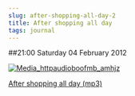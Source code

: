 ```yaml
---
slug: after-shopping-all-day-2
title: After shopping all day
tags: journal
---
```


##21:00 Saturday 04 February 2012

[![Media_httpaudioboofmb_amhjz](http://getfile3.posterous.com/getfile/files.posterous.com/thunderrabbit/GymikmDngscJgdGdDwxodbcxtlhEftlAmrIkgEcCkdhsigBEFAAvvmesIpiA/media_httpaudioboofmb_AmHJz.jpg.scaled500.jpg)](http://getfile3.posterous.com/getfile/files.posterous.com/thunderrabbit/GymikmDngscJgdGdDwxodbcxtlhEftlAmrIkgEcCkdhsigBEFAAvvmesIpiA/media_httpaudioboofmb_AmHJz.jpg.scaled1000.jpg)

  
[After shopping all day (mp3)](http://audioboo.fm/boos/653350-after-shopping-all-day.mp3?keyed=true&source=embed)
